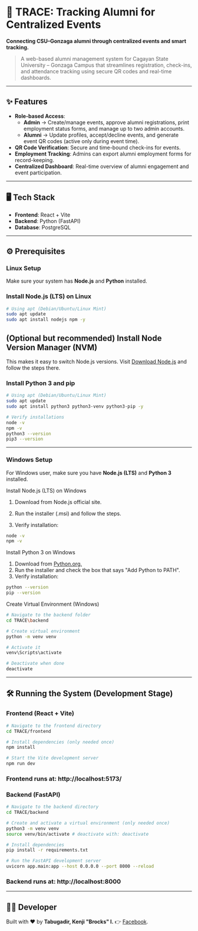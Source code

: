 # 🚀 TRACE: Tracking Alumni for Centralized Events
**Connecting CSU–Gonzaga alumni through centralized events and smart tracking.**

> A web-based alumni management system for Cagayan State University – Gonzaga Campus that streamlines registration, check-ins, and attendance tracking using secure QR codes and real-time dashboards.

---
## ✨ Features  
- **Role-based Access**:  
  - **Admin** → Create/manage events, approve alumni registrations, print employment status forms, and manage up to two admin accounts.  
  - **Alumni** → Update profiles, accept/decline events, and generate event QR codes (active only during event time).  
- **QR Code Verification**: Secure and time-bound check-ins for events.  
- **Employment Tracking**: Admins can export alumni employment forms for record-keeping.  
- **Centralized Dashboard**: Real-time overview of alumni engagement and event participation.  
---

## 🖥️ Tech Stack  
- **Frontend**: React + Vite  
- **Backend**: Python (FastAPI)  
- **Database**: PostgreSQL  

---

## ⚙️ Prerequisites 

### Linux Setup
Make sure your system has **Node.js** and **Python** installed.

### Install Node.js (LTS) on Linux
```bash
# Using apt (Debian/Ubuntu/Linux Mint)
sudo apt update
sudo apt install nodejs npm -y
```

## (Optional but recommended) Install Node Version Manager (NVM)
This makes it easy to switch Node.js versions. 
Visit [Download Node.js](https://nodejs.org/en/download) and follow the steps there.

### Install Python 3 and pip
```bash
# Using apt (Debian/Ubuntu/Linux Mint)
sudo apt update
sudo apt install python3 python3-venv python3-pip -y

# Verify installations
node -v
npm -v
python3 --version
pip3 --version
```

---

### Windows Setup
For Windows user, make sure you have **Node.js (LTS)** and **Python 3** installed.

Install Node.js (LTS) on Windows

1. Download from Node.js official site.

2. Run the installer (.msi) and follow the steps.

3. Verify installation:
```bash
node -v
npm -v
```

Install Python 3 on Windows
1. Download from [Python.org.](https://www.python.org/downloads/)
2. Run the installer and check the box that says "Add Python to PATH".
3. Verify installation:
```bash
python --version
pip --version
```

Create Virtual Environment (Windows)
```bash
# Navigate to the backend folder
cd TRACE\backend

# Create virtual environment
python -m venv venv

# Activate it
venv\Scripts\activate

# Deactivate when done
deactivate
```

---

## 🛠️ Running the System (Development Stage)

### Frontend (React + Vite)
```bash
# Navigate to the frontend directory
cd TRACE/frontend

# Install dependencies (only needed once)
npm install

# Start the Vite development server
npm run dev
```
### Frontend runs at: http://localhost:5173/

### Backend (FastAPI)
```bash
# Navigate to the backend directory
cd TRACE/backend

# Create and activate a virtual environment (only needed once)
python3 -m venv venv
source venv/bin/activate # deactivate with: deactivate

# Install dependencies
pip install -r requirements.txt

# Run the FastAPI development server
uvicorn app.main:app --host 0.0.0.0 --port 8000 --reload
```
### Backend runs at: http://localhost:8000

---

## 👨‍💻 Developer
Built with ❤️ by **Tabugadir, Kenji "Brocks" I.**
👉 [Facebook](https://www.facebook.com/Wackyfu/).